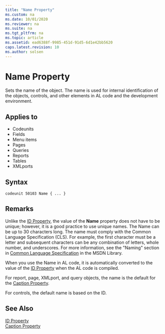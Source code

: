 ```yaml
---
title: "Name Property"
ms.custom: na
ms.date: 10/01/2020
ms.reviewer: na
ms.suite: na
ms.tgt_pltfrm: na
ms.topic: article
ms.assetid: ead6388f-9985-451d-91d5-6d1e42bb5620
caps.latest.revision: 10
ms.author: solsen
---
```


# Name Property

Sets the name of the object. The name is used for internal identification of the objects, controls, and other elements in AL code and the development environment.  

## Applies to  

- Codeunits  
- Fields  
- Menu items  
- Pages  
- Queries  
- Reports  
- Tables  
- XMLports  

## Syntax

```AL
codeunit 50103 Name { ... }
```

## Remarks

Unlike the [ID Property](devenv-id-property.md), the value of the **Name** property does not have to be unique; however, it is a good practice to use unique names. The Name can be up to 30 characters long. The name must comply with the Common Language Specification (CLS). For example, the first character must be a letter and subsequent characters can be any combination of letters, whole number, and underscores. For more information, see the "Naming" section in [Common Language Specification](https://go.microsoft.com/fwlink/?LinkId=193144) in the MSDN Library.  

When you use the Name in AL code, it is automatically converted to the value of the [ID Property](devenv-id-property.md) when the AL code is compiled.  

For report, page, XMLport, and query objects, the name is the default for the [Caption Property](devenv-caption-property.md).  

For controls, the default name is based on the ID.  

## See Also  

[ID Property](devenv-id-property.md)   
[Caption Property](devenv-caption-property.md)
